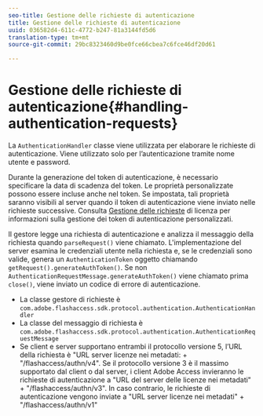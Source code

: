 ```yaml
---
seo-title: Gestione delle richieste di autenticazione
title: Gestione delle richieste di autenticazione
uuid: 036582d4-611c-4772-b247-81a3144fd5d6
translation-type: tm+mt
source-git-commit: 29bc8323460d9be0fce66cbea7c6fce46df20d61

---
```



# Gestione delle richieste di autenticazione{#handling-authentication-requests}

La `AuthenticationHandler` classe viene utilizzata per elaborare le richieste di autenticazione. Viene utilizzato solo per l’autenticazione tramite nome utente e password.

Durante la generazione del token di autenticazione, è necessario specificare la data di scadenza del token. Le proprietà personalizzate possono essere incluse anche nel token. Se impostata, tali proprietà saranno visibili al server quando il token di autenticazione viene inviato nelle richieste successive. Consulta [Gestione delle richieste](../../aaxs-protecting-content/content-implementing-the-license-server/content-handling-license-reqs/content-handling-license-reqs.md) di licenza per informazioni sulla gestione dei token di autenticazione personalizzati.

Il gestore legge una richiesta di autenticazione e analizza il messaggio della richiesta quando `parseRequest()` viene chiamato. L&#39;implementazione del server esamina le credenziali utente nella richiesta e, se le credenziali sono valide, genera un `AuthenticationToken` oggetto chiamando `getRequest().generateAuthToken()`. Se non `AuthenticationRequestMessage.generateAuthToken()` viene chiamato prima `close()`, viene inviato un codice di errore di autenticazione.

* La classe gestore di richieste è `com.adobe.flashaccess.sdk.protocol.authentication.AuthenticationHandler`
* La classe del messaggio di richiesta è `com.adobe.flashaccess.sdk.protocol.authentication.AuthenticationRequestMessage`
* Se client e server supportano entrambi il protocollo versione 5, l’URL della richiesta è &quot;URL server licenze nei metadati: + &quot;/flashaccess/authn/v4&quot;. Se il protocollo versione 3 è il massimo supportato dal client o dal server, i client Adobe Access invieranno le richieste di autenticazione a &quot;URL del server delle licenze nei metadati&quot; + &quot;/flashaccess/authn/v3&quot;. In caso contrario, le richieste di autenticazione vengono inviate a &quot;URL server licenze nei metadati&quot; + &quot;/flashaccess/authn/v1&quot;

